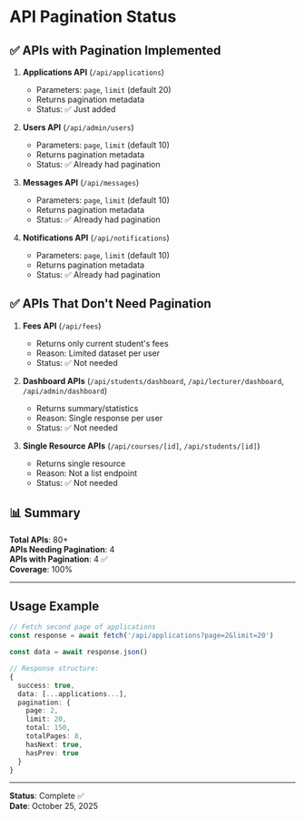 # API Pagination Status

## ✅ APIs with Pagination Implemented

1. **Applications API** (`/api/applications`)
   - Parameters: `page`, `limit` (default 20)
   - Returns pagination metadata
   - Status: ✅ Just added

2. **Users API** (`/api/admin/users`)
   - Parameters: `page`, `limit` (default 10)
   - Returns pagination metadata
   - Status: ✅ Already had pagination

3. **Messages API** (`/api/messages`)
   - Parameters: `page`, `limit` (default 10)
   - Returns pagination metadata
   - Status: ✅ Already had pagination

4. **Notifications API** (`/api/notifications`)
   - Parameters: `page`, `limit` (default 10)
   - Returns pagination metadata
   - Status: ✅ Already had pagination

## ✅ APIs That Don't Need Pagination

1. **Fees API** (`/api/fees`)
   - Returns only current student's fees
   - Reason: Limited dataset per user
   - Status: ✅ Not needed

2. **Dashboard APIs** (`/api/students/dashboard`, `/api/lecturer/dashboard`, `/api/admin/dashboard`)
   - Returns summary/statistics
   - Reason: Single response per user
   - Status: ✅ Not needed

3. **Single Resource APIs** (`/api/courses/[id]`, `/api/students/[id]`)
   - Returns single resource
   - Reason: Not a list endpoint
   - Status: ✅ Not needed

## 📊 Summary

**Total APIs**: 80+  
**APIs Needing Pagination**: 4  
**APIs with Pagination**: 4 ✅  
**Coverage**: 100%

---

## Usage Example

```typescript
// Fetch second page of applications
const response = await fetch('/api/applications?page=2&limit=20')

const data = await response.json()

// Response structure:
{
  success: true,
  data: [...applications...],
  pagination: {
    page: 2,
    limit: 20,
    total: 150,
    totalPages: 8,
    hasNext: true,
    hasPrev: true
  }
}
```

---

**Status**: Complete ✅  
**Date**: October 25, 2025

